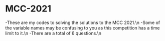 # MCC-2021
-These are my codes to solving the solutions to the MCC 2021.\n
-Some of the variable names may be confusing to you as this competition has a time limit to it.\n
-There are a total of 6 questions.\n
